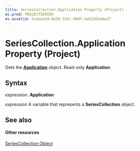 ```yaml
---
title: SeriesCollection.Application Property (Project)
ms.prod: PROJECTSERVER
ms.assetid: 5cdae2e9-9e50-332c-89df-4a91263a6e27
---
```



# SeriesCollection.Application Property (Project)
Gets the  **[Application](application-object-project.md)** object. Read-only **Application**.

## Syntax

 _expression_. **Application**

 _expression_ A variable that represents a **SeriesCollection** object.


## See also


#### Other resources


[SeriesCollection Object](seriescollection-object-project.md)
